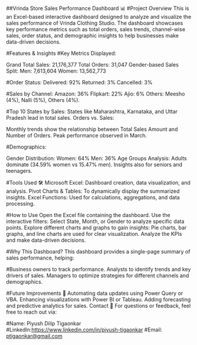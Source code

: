 ##Vrinda Store Sales Performance Dashboard 📊
#Project Overview
This is an Excel-based interactive dashboard designed to analyze and visualize the sales performance of Vrinda Clothing Studio. The dashboard showcases key performance metrics such as total orders, sales trends, channel-wise sales, order status, and demographic insights to help businesses make data-driven decisions.

#Features & Insights
#Key Metrics Displayed:

Grand Total Sales: 21,176,377
Total Orders: 31,047
Gender-based Sales Split:
Men: 7,613,604
Women: 13,562,773

#Order Status:
Delivered: 92%
Returned: 3%
Cancelled: 3%

#Sales by Channel:
Amazon: 36%
Flipkart: 22%
Ajio: 6%
Others: Meesho (4%), Nalli (5%), Others (4%).

#Top 10 States by Sales:
States like Maharashtra, Karnataka, and Uttar Pradesh lead in total sales.
Orders vs. Sales:

Monthly trends show the relationship between Total Sales Amount and Number of Orders.
Peak performance observed in March.

#Demographics:

Gender Distribution:
Women: 64%
Men: 36%
Age Groups Analysis:
Adults dominate (34.59% women vs 15.47% men).
Insights also for seniors and teenagers.

#Tools Used 🛠️
Microsoft Excel: Dashboard creation, data visualization, and analysis.
Pivot Charts & Tables: To dynamically display the summarized insights.
Excel Functions: Used for calculations, aggregations, and data processing.

#How to Use
Open the Excel file containing the dashboard.
Use the interactive filters:
Select State, Month, or Gender to analyze specific data points.
Explore different charts and graphs to gain insights:
Pie charts, bar graphs, and line charts are used for clear visualization.
Analyze the KPIs and make data-driven decisions.

#Why This Dashboard?
This dashboard provides a single-page summary of sales performance, helping:

#Business owners to track performance.
Analysts to identify trends and key drivers of sales.
Managers to optimize strategies for different channels and demographics.


#Future Improvements 🚀
Automating data updates using Power Query or VBA.
Enhancing visualizations with Power BI or Tableau.
Adding forecasting and predictive analytics for sales.
Contact 📧
For questions or feedback, feel free to reach out via:

#Name: Piyush Dilip Tigaonkar
#LinkedIn:https://www.linkedin.com/in/piyush-tigaonkar
#Email: ptigaonkar@gmail.com
